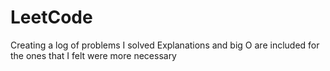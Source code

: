 # LeetCode

Creating a log of problems I solved
Explanations and big O are included for the ones that I felt were more necessary

